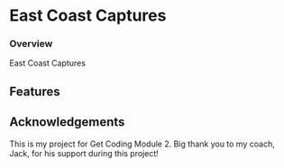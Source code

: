 # East Coast Captures

### Overview

East Coast Captures

## Features

## Acknowledgements

This is my project for Get Coding Module 2. Big thank you to my coach, Jack, for his support during this project!
